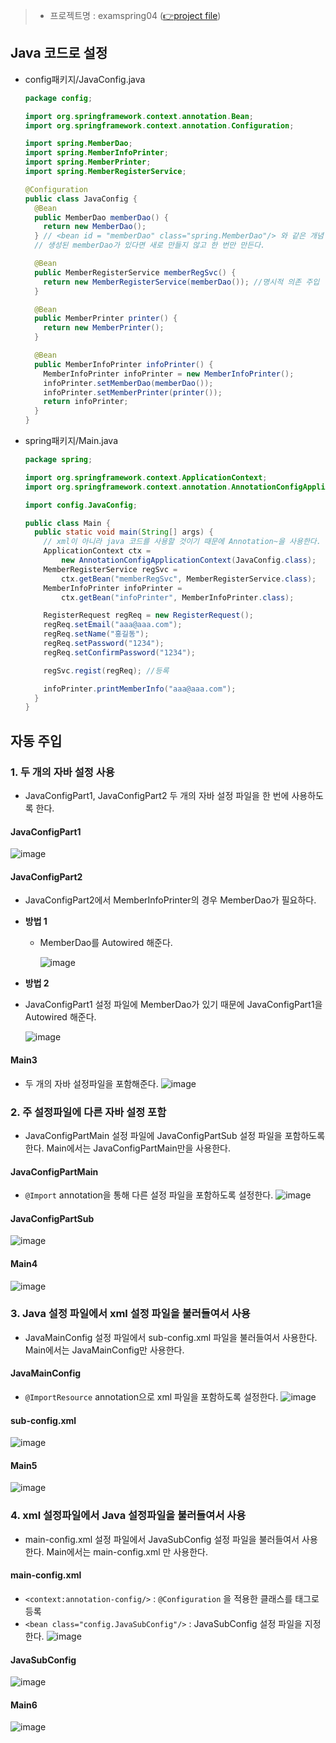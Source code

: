> - 프로젝트명 : examspring04 ([👉project file](https://github.com/Clary0122/TIL/tree/main/Spring/project/examspring04))


## Java 코드로 설정
- config패키지/JavaConfig.java
  ```java
  package config;

  import org.springframework.context.annotation.Bean;
  import org.springframework.context.annotation.Configuration;

  import spring.MemberDao;
  import spring.MemberInfoPrinter;
  import spring.MemberPrinter;
  import spring.MemberRegisterService;

  @Configuration
  public class JavaConfig {
    @Bean
    public MemberDao memberDao() {
      return new MemberDao();
    } // <bean id = "memberDao" class="spring.MemberDao"/> 와 같은 개념
    // 생성된 memberDao가 있다면 새로 만들지 않고 한 번만 만든다.

    @Bean
    public MemberRegisterService memberRegSvc() {
      return new MemberRegisterService(memberDao()); //명시적 의존 주입
    }

    @Bean
    public MemberPrinter printer() {
      return new MemberPrinter();
    }

    @Bean
    public MemberInfoPrinter infoPrinter() {
      MemberInfoPrinter infoPrinter = new MemberInfoPrinter();
      infoPrinter.setMemberDao(memberDao());
      infoPrinter.setMemberPrinter(printer());
      return infoPrinter;
    }
  }
  ```
- spring패키지/Main.java
  ```java
  package spring;

  import org.springframework.context.ApplicationContext;
  import org.springframework.context.annotation.AnnotationConfigApplicationContext;

  import config.JavaConfig;

  public class Main {
    public static void main(String[] args) {
      // xml이 아니라 java 코드를 사용할 것이기 때문에 Annotation~을 사용한다.
      ApplicationContext ctx = 
          new AnnotationConfigApplicationContext(JavaConfig.class);
      MemberRegisterService regSvc = 
          ctx.getBean("memberRegSvc", MemberRegisterService.class);
      MemberInfoPrinter infoPrinter = 
          ctx.getBean("infoPrinter", MemberInfoPrinter.class);

      RegisterRequest regReq = new RegisterRequest();
      regReq.setEmail("aaa@aaa.com");
      regReq.setName("홍길동");
      regReq.setPassword("1234");
      regReq.setConfirmPassword("1234");

      regSvc.regist(regReq); //등록

      infoPrinter.printMemberInfo("aaa@aaa.com");
    }
  }
  ```

## 자동 주입
### 1. 두 개의 자바 설정 사용
- JavaConfigPart1, JavaConfigPart2 두 개의 자바 설정 파일을 한 번에 사용하도록 한다.
#### JavaConfigPart1
![image](https://user-images.githubusercontent.com/79209568/121806902-bf2fca00-cc8c-11eb-8a6d-9331f9864e74.png)
#### JavaConfigPart2
- JavaConfigPart2에서 MemberInfoPrinter의 경우 MemberDao가 필요하다.
- **방법 1**
  - MemberDao를 Autowired 해준다.
    
    ![image](https://user-images.githubusercontent.com/79209568/121807037-69a7ed00-cc8d-11eb-804d-490bd5e9d75e.png)
 - **방법 2**
  - JavaConfigPart1 설정 파일에 MemberDao가 있기 때문에 JavaConfigPart1을 Autowired 해준다.
    
    ![image](https://user-images.githubusercontent.com/79209568/121807100-b390d300-cc8d-11eb-8753-7bac58118e63.png)

#### Main3
- 두 개의 자바 설정파일을 포함해준다.
![image](https://user-images.githubusercontent.com/79209568/121807184-15e9d380-cc8e-11eb-9931-05259d90e350.png)

### 2. 주 설정파일에 다른 자바 설정 포함
- JavaConfigPartMain 설정 파일에 JavaConfigPartSub 설정 파일을 포함하도록 한다. Main에서는 JavaConfigPartMain만을 사용한다.
#### JavaConfigPartMain
- `@Import` annotation을 통해 다른 설정 파일을 포함하도록 설정한다.
![image](https://user-images.githubusercontent.com/79209568/121807304-87c21d00-cc8e-11eb-9ea4-ddddcec37516.png)

#### JavaConfigPartSub
![image](https://user-images.githubusercontent.com/79209568/121807335-af18ea00-cc8e-11eb-9058-aa8992eb604c.png)

#### Main4
![image](https://user-images.githubusercontent.com/79209568/121807377-d2dc3000-cc8e-11eb-92ac-ccac0ddc26b6.png)

### 3. Java 설정 파일에서 xml 설정 파일을 불러들여서 사용
- JavaMainConfig 설정 파일에서 sub-config.xml 파일을 불러들여서 사용한다. Main에서는 JavaMainConfig만 사용한다.

#### JavaMainConfig
- `@ImportResource` annotation으로 xml 파일을 포함하도록 설정한다.
![image](https://user-images.githubusercontent.com/79209568/121807505-67df2900-cc8f-11eb-83bc-b4fd03130131.png)

#### sub-config.xml
![image](https://user-images.githubusercontent.com/79209568/121807542-87765180-cc8f-11eb-9332-6bc7204aa3ec.png)

#### Main5
![image](https://user-images.githubusercontent.com/79209568/121807555-98bf5e00-cc8f-11eb-9b16-237c888c739b.png)

### 4. xml 설정파일에서 Java 설정파일을 불러들여서 사용
- main-config.xml 설정 파일에서 JavaSubConfig 설정 파일을 불러들여서 사용한다. Main에서는 main-config.xml 만 사용한다.

#### main-config.xml
- `<context:annotation-config/>` : `@Configuration` 을 적용한 클래스를 <bean>태그로 등록
- `<bean class="config.JavaSubConfig"/>` : JavaSubConfig 설정 파일을 지정한다.
![image](https://user-images.githubusercontent.com/79209568/121807642-fd7ab880-cc8f-11eb-9ef8-f56246b7c301.png)

#### JavaSubConfig
![image](https://user-images.githubusercontent.com/79209568/121807766-872a8600-cc90-11eb-9e7f-68787caaaf75.png)

#### Main6
![image](https://user-images.githubusercontent.com/79209568/121807780-96a9cf00-cc90-11eb-9419-ab9453c1e752.png)

